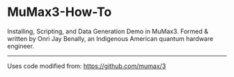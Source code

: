 # MuMax3-How-To
Installing, Scripting, and Data Generation Demo in MuMax3. Formed &amp; written by Onri Jay Benally, an Indigenous American quantum hardware engineer.
______________________________________________________________________________________________________________________________________________________
Uses code modified from: https://github.com/mumax/3

